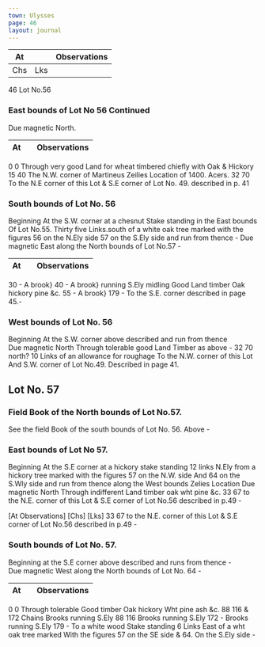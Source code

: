 ```yaml
---
town: Ulysses
page: 46
layout: journal
---
```


| At |    | Observations |
| -- | -- | ------------ |
| Chs | Lks | |

46
Lot No.56
### East bounds of Lot No 56 Continued

Due magnetic North.

| At |    | Observations |
| -- | -- | ------------ |
0  0  Through very good Land for wheat timbered chiefly with Oak & Hickory
15  40  The N.W. corner of Martineus Zeilies Location of 1400. Acers.
32  70  To the N.E corner of this Lot & S.E corner of Lot No. 49. described in p. 41

### South bounds of Lot No. 56

Beginning At the S.W. corner at a chesnut Stake standing in the East bounds
Of Lot No.55. Thirty five Links.south of a white oak tree marked with the figures 56 on the N.Ely side 57 on the S.Ely side and run from thence - Due magnetic East along the North bounds of Lot No.57 - 

| At |    | Observations |
| -- | -- | ------------ |
30  -  A brook}
40  -  A brook} running S.Ely midling Good Land timber Oak hickory pine &c.
55  -  A brook}
179  -  To the S.E. corner described in page 45.-

### West bounds of Lot No. 56

Beginning At the S.W. corner above described and run from thence \
Due magnetic North Through tolerable good Land Timber as above - 
32 70 north? 10 Links of an allowance for roughage To the N.W. corner of this Lot And S.W. corner of Lot No.49. Described in page 41.

## Lot No. 57

### Field Book of the North bounds of Lot No.57.

See the field Book of the south bounds of Lot No. 56. Above - 

### East bounds of Lot No 57.

Beginning At the S.E corner at a hickory stake standing 12 links N.Ely from a hickory tree marked with the figures 57 on the N.W. side And 64 on the S.Wly side and run from thence along the West bounds Zelies Location Due magnetic North Through indifferent Land timber oak wht pine &c.
33 67 to the N.E. corner of this Lot & S.E corner of Lot No.56 described in p.49 - 

[At          Observations]
[Chs]  [Lks]
33  67  to the N.E. corner of this Lot & S.E corner of Lot No.56 described in p.49 - 

### South bounds of Lot No. 57.

Beginning at the S.E corner above described and runs from thence - \
Due magnetic West along the North bounds of Lot No. 64 - 

| At |    | Observations |
| -- | -- | ------------ |
0  0  Through tolerable Good timber Oak hickory Wht pine ash &c.
88 116 & 172 Chains Brooks running S.Ely
88  116  Brooks running S.Ely
172  -  Brooks running S.Ely
179  -  To a white wood Stake standing 6 Links East of a wht oak tree marked With the
figures 57 on the SE side & 64. On the S.Ely side -
